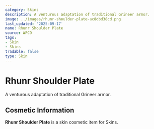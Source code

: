 ```yaml
---
category: Skins
description: A venturous adaptation of traditional Grineer armor.
image: ../images/rhunr-shoulder-plate-ac8dbd38cd.png
last_updated: '2025-09-17'
name: Rhunr Shoulder Plate
source: WFCD
tags:
- Skin
- Skins
tradable: false
type: Skin
---
```


# Rhunr Shoulder Plate

A venturous adaptation of traditional Grineer armor.

## Cosmetic Information

**Rhunr Shoulder Plate** is a skin cosmetic item for Skins.

